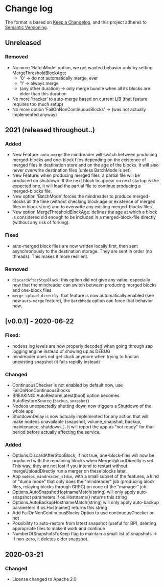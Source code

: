 # Change log

The format is based on [Keep a Changelog](https://keepachangelog.com/en/1.0.0/),
and this project adheres to [Semantic Versioning](https://semver.org/spec/v2.0.0.html).



## Unreleased

### Removed
* No more 'BatchMode' option, we get wanted behavior only by setting MergeThresholdBlockAge:
    - '0' -> do not automatically merge, ever
    - '1' -> always merge
    - (any other duration) -> only merge bundle when all its blocks are older than this duration
* No more 'tracker' to auto-merge based on current LIB (that feature requires too much setup)
* No more option 'FailOnNonContinuousBlocks'  -> (was not actually implemented anyway)

## 2021 (released throughout..)

### Added
* New Feature: `auto-merge` the mindreader will switch between producing merged-blocks and one-block files depending on the existence of merged files in destination store and on the age of the blocks. It will also never overwrite destination files (unless BatchMode is set)
* New Feature: when producing merged files, a partial file will be produced on shutdown. If the next block to appear on next startup is the expected one, it will load the partial file to continue producing a merged-blocks file.
* New option 'BatchMode' forces the mindreader to produce merged-blocks all the time (without checking block age or existence of merged files in block store) and to overwrite any existing merged-blocks files.
* New option MergeThresholdBlockAge: defines the age at which a block is considered old enough to be included in a merged-block-file directly (without any risk of forking).

### Fixed
* auto-merged block files are now written locally first, then sent asynchronously to the destination storage. They are sent in order (no threads). This makes it more resilient.

### Removed
* `discardAfterStopBlock`: this option did not give any value, especially now that the mindreader can switch between producing merged blocks and one-block files
* `merge_upload_directly`: that feature is now automatically enabled (see new `auto-merge` feature), the `BatchMode` option can force that behavior now.


## [v0.0.1] - 2020-06-22

### Fixed:
* nodeos log levels are now properly decoded when going through zap logging engine instead of showing up as DEBUG
* mindreader does not get stuck anymore when trying to find an unexisting snapshot (it fails rapidly instead)

### Changed
* ContinuousChecker is not enabled by default now, use FailOnNonContinuousBlocks
* BREAKING: AutoRestoreLatest(bool) option becomes AutoRestoreSource (`backup`, `snapshot`)
* Nodeos unexpectedly shutting down now triggers a Shutdown of the whole app
* ShutdownDelay is now actually implemented for any action that will make nodeos unavailable (snapshot, volume_snapshot, backup, maintenance, shutdown..). It will report the app as "not ready" for that period before actually affecting the service.

### Added
* Options.DiscardAfterStopBlock, if not true, one-block-files will now be produced with the remaining blocks when MergeUploadDirectly is set. This way, they are not lost if you intend to restart without mergeUploadDirectly run a merger on these blocks later.
* App `nodeos_mindreader_stdin`, with a small subset of the features, a kind of "dumb mode" that only does the "mindreader" job (producing block files, relaying blocks through GRPC) on none of the "manager" job.
* Options.AutoSnapshotHostnameMatch(string) will only apply auto-snapshot parameters if os.Hostname() returns this string
* Options.AutoBackupHostnameMatch(string) will only apply auto-backup parameters if os.Hostname() returns this string
* Add FailOnNonContinuousBlocks Option to use continuousChecker or not
* Possibility to auto-restore from latest snapshot (useful for BP), deleting appropriate files to make it work and continue
* NumberOfSnapshotsToKeep flag to maintain a small list of snapshots -> If non-zero, it deletes older snapshot.

## 2020-03-21

### Changed

* License changed to Apache 2.0
